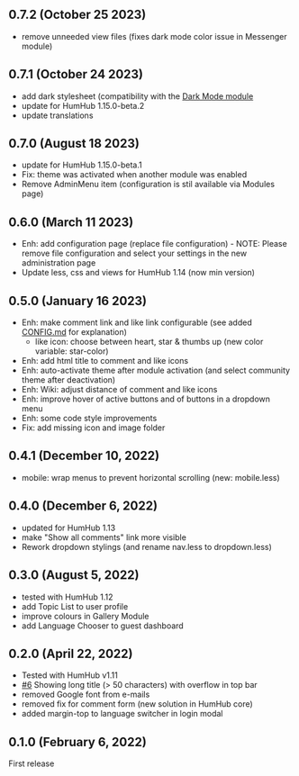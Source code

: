 ## 0.7.2 (October 25 2023)
- remove unneeded view files (fixes dark mode color issue in Messenger module)

## 0.7.1 (October 24 2023)
- add dark stylesheet (compatibility with the [Dark Mode module](https://marketplace.humhub.com/module/dark-mode/description)
- update for HumHub 1.15.0-beta.2
- update translations

## 0.7.0 (August 18 2023)
- update for HumHub 1.15.0-beta.1
- Fix: theme was activated when another module was enabled
- Remove AdminMenu item (configuration is stil available via Modules page)

## 0.6.0 (March 11 2023)
- Enh: add configuration page (replace file configuration) - NOTE: Please remove file configuration and select your settings in the new administration page
- Update less, css and views for HumHub 1.14 (now min version)

## 0.5.0 (January 16 2023)
- Enh: make comment link and like link configurable (see added [CONFIG.md](CONFIG.md) for explanation)
  - like icon: choose between heart, star & thumbs up (new color variable: star-color)
- Enh: add html title to comment and like icons
- Enh: auto-activate theme after module activation (and select community theme after deactivation)
- Enh: Wiki: adjust distance of comment and like icons
- Enh: improve hover of active buttons and of buttons in a dropdown menu
- Enh: some code style improvements
- Fix: add missing icon and image folder

## 0.4.1 (December 10, 2022)
- mobile: wrap menus to prevent horizontal scrolling (new: mobile.less)

## 0.4.0 (December 6, 2022)
- updated for HumHub 1.13
- make "Show all comments" link more visible
- Rework dropdown stylings (and rename nav.less to dropdown.less)

## 0.3.0 (August 5, 2022)
- tested with HumHub 1.12
- add Topic List to user profile
- improve colours in Gallery Module
- add Language Chooser to guest dashboard

## 0.2.0 (April 22, 2022)
- Tested with HumHub v1.11
- [#6](https://github.com/felixhahnweilheim/humhub-themes-orange/pull/6) Showing long title (> 50 characters) with overflow in top bar
- removed Google font from e-mails
- removed fix for comment form (new solution in HumHub core)
- added margin-top to language switcher in login modal

## 0.1.0 (February 6, 2022)
First release
